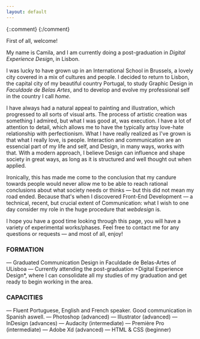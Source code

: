 ```yaml
---
layout: default
---
```


{::comment} <span class="anchor" id="whoami"></span> {:/comment}

First of all, welcome!

My name is Camila, and I am currently doing a post-graduation in *Digital Experience Design*, in Lisbon.

I was lucky to have grown up in an International School in Brussels, a lovely city covered in a mix of cultures and people. I decided to return to Lisbon, the capital city of my beautiful country Portugal, to study Graphic Design in *Faculdade de Belas Artes*, and to develop and evolve my professional self in the country I call *home*.

I have always had a natural appeal to painting and illustration, which progressed to all sorts of visual arts. The process of artistic creation was something I admired, but what I was good at, was execution. I have a lot of attention to detail, which allows me to have the typically artsy love-hate relationship with perfectionism.
What I have really realized as I've grown is that what I really love, is people. Interaction and communication are an essencial part of my life and self, and Design, in many ways, works with that. With a modern approach, I believe Design can influence and shape society in great ways, as long as it is structured and well thought out when applied.

Ironically, this has made me come to the conclusion that my candure towards people would never allow me to be able to reach rational conclusions about what society needs or thinks — but this did not mean my road ended. Because that's when I discovered Front-End Development — a technical, recent, but crucial extent of Communication: what I wish to one day consider my role in the huge procedure that *webdesign* is.

I hope you have a good time looking through this page, you will have a variety of experimental works/phases.
Feel free to contact me for any questions or requests — and most of all, enjoy!

### FORMATION
— Graduated Communication Design in Faculdade de Belas-Artes of ULisboa
— Currently attending the post-graduation +Digital Experience Design*, where I can consolidate all my studies of my graduation and get ready to begin working in the area.

### CAPACITIES
— Fluent Portuguese, English and French speaker. Good communication in Spanish aswell.
— Photoshop (advanced)
— Illustrator (advanced)
— InDesign (advances)
— Audacity (intermediate)
— Première Pro (intermediate)
— Adobe Xd (advanced)
— HTML & CSS (beginner)
